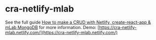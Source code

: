 # cra-netlify-mlab

See the full guide [How to make a CRUD with Netlify, create-react-app & mLab MongoDB](https://medium.com/@chimera.zen/how-to-make-a-crud-with-netlify-create-react-app-mlab-mongodb-927a2e7ad2c3) for more information.
Demo: [https://cra-netlify-mlab.netlify.com/](https://cra-netlify-mlab.netlify.com/)